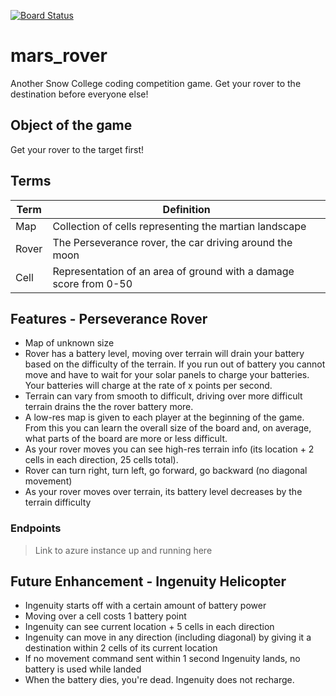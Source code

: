 [![Board Status](https://dev.azure.com/sn0/6b8f452c-c20f-44c6-a6e3-bbd6e2e3bb69/2e6df97a-2fc1-4faa-b6d8-55ac9875d901/_apis/work/boardbadge/cce13adf-1d2f-486b-b006-dfbdfcfe7123)](https://dev.azure.com/sn0/6b8f452c-c20f-44c6-a6e3-bbd6e2e3bb69/_boards/board/t/2e6df97a-2fc1-4faa-b6d8-55ac9875d901/Microsoft.RequirementCategory/)

# mars_rover

Another Snow College coding competition game. Get your rover to the destination before everyone else!

## Object of the game

Get your rover to the target first!

## Terms

| Term  | Definition                                                        |
| ----- | ----------------------------------------------------------------- |
| Map   | Collection of cells representing the martian landscape            |
| Rover | The Perseverance rover, the car driving around the moon           |
| Cell  | Representation of an area of ground with a damage score from 0-50 |

## Features - Perseverance Rover

- Map of unknown size
- Rover has a battery level, moving over terrain will drain your battery based on the difficulty of the terrain.  If you run out of battery you cannot move and have to wait for your solar panels to charge your batteries.  Your batteries will charge at the rate of x points per second.
- Terrain can vary from smooth to difficult, driving over more difficult terrain drains the the rover battery more.
- A low-res map is given to each player at the beginning of the game.  From this you can learn the overall size of the board and, on average, what parts of the board are more or less difficult.
- As your rover moves you can see high-res terrain info (its location + 2 cells in each direction, 25 cells total).
- Rover can turn right, turn left, go forward, go backward (no diagonal movement)
- As your rover moves over terrain, its battery level decreases by the terrain difficulty

### Endpoints

> Link to azure instance up and running here

## Future Enhancement - Ingenuity Helicopter

- Ingenuity starts off with a certain amount of battery power
- Moving over a cell costs 1 battery point
- Ingenuity can see current location + 5 cells in each direction
- Ingenuity can move in any direction (including diagonal) by giving it a destination within 2 cells of its current location
- If no movement command sent within 1 second Ingenuity lands, no battery is used while landed
- When the battery dies, you're dead.  Ingenuity does not recharge.
